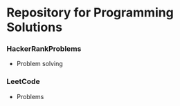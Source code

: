 # Repository for Programming Solutions

### HackerRankProblems
 - Problem solving
### LeetCode
 - Problems

